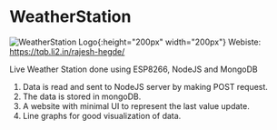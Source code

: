 # WeatherStation
![WeatherStation Logo](https://github.com/irajeshegde/WeatherStation/blob/master/assets/logo.jpg){:height="200px" width="200px"}
Webiste: https://tqb.li2.in/rajesh-hegde/


Live Weather Station done using ESP8266, NodeJS and MongoDB

1. Data is read and sent to NodeJS server by making POST request.
2. The data is stored in mongoDB.
3. A website with minimal UI to represent the last value update.
4. Line graphs for good visualization of data.
